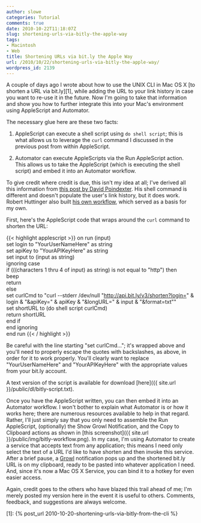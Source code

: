 ```yaml
---
author: slowe
categories: Tutorial
comments: true
date: 2010-10-22T11:18:07Z
slug: shortening-urls-via-bitly-the-apple-way
tags:
- Macintosh
- Web
title: Shortening URLs via bit.ly the Apple Way
url: /2010/10/22/shortening-urls-via-bitly-the-apple-way/
wordpress_id: 2139
---
```


A couple of days ago I wrote about how to use the UNIX CLI in Mac OS X [to shorten a URL via bit.ly][1], while adding the URL to your link history in case you want to re-use it in the future. Now I'm going to take that information and show you how to further integrate this into your Mac's environment using AppleScript and Automator.

The necessary glue here are these two facts:

1. AppleScript can execute a shell script using `do shell script`; this is what allows us to leverage the `curl` command I discussed in the previous post from within AppleScript.

2. Automator can execute AppleScripts via the Run AppleScript action. This allows us to take the AppleScript (which is executing the shell script) and embed it into an Automator workflow.

To give credit where credit is due, this isn't my idea at all; I've derived all this information from [this post by David Poindexter](http://davidrpoindexter.com/tutorial/bit-ly-url-shortening-with-mac-os-x-snow-leopard-services-and-applescript/). His shell command is different and doesn't populate the user's link history, but it does work. Robert Huttinger also built [his own workflow](http://www.apple.com/downloads/macosx/automator/bitlyurlconverter_roberthuttinger.html), which served as a basis for my own.

First, here's the AppleScript code that wraps around the `curl` command to shorten the URL:

{{< highlight applescript >}}
on run (input)  
	set login to "YourUserNameHere" as string  
	set apiKey to "YourAPIKeyHere" as string  
	set input to (input as string)  
	ignoring case  
	if (((characters 1 thru 4 of input) as string) is not equal to "http") then  
		beep  
		return  
	else  
		set curlCmd to "curl --stderr /dev/null \"http://api.bit.ly/v3/shorten?login=" & login & "&apiKey=" & apiKey & "&longURL=" & input & "&format=txt\""  
		set shortURL to (do shell script curlCmd)  
		return shortURL  
	end if  
	end ignoring  
end run
{{< / highlight >}}

Be careful with the line starting "set curlCmd..."; it's wrapped above and you'll need to properly escape the quotes with backslashes, as above, in order for it to work properly. You'll clearly want to replace "YourUserNameHere" and "YourAPIKeyHere" with the appropriate values from your bit.ly account.

A text version of the script is available for download [here]({{ site.url }}/public/dl/bitly-script.txt).

Once you have the AppleScript written, you can then embed it into an Automator workflow. I won't bother to explain what Automator is or how it works here; there are numerous resources available to help in that regard. Rather, I'll just simply say that you only need to assemble the Run AppleScript, (optionally) the Show Growl Notification, and the Copy to Clipboard actions as shown in [this screenshot]({{ site.url }}/public/img/bitly-workflow.png). In my case, I'm using Automator to create a service that accepts text from any application; this means I need only select the text of a URL I'd like to have shorten and then invoke this service. After a brief pause, a [Growl](http://growl.info) notification pops up and the shortened bit.ly URL is on my clipboard, ready to be pasted into whatever application I need. And, since it's now a Mac OS X Service, you can bind it to a hotkey for even easier access.

Again, credit goes to the others who have blazed this trail ahead of me; I'm merely posted my version here in the event it is useful to others. Comments, feedback, and suggestions are always welcome.

[1]: {% post_url 2010-10-20-shortening-urls-via-bitly-from-the-cli %}
